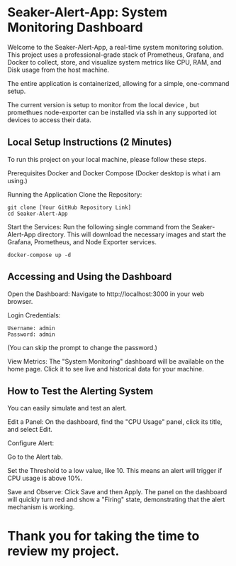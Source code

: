 # Seaker-Alert-App: System Monitoring Dashboard


Welcome to the Seaker-Alert-App, a real-time system monitoring solution. This project uses a professional-grade stack of  Prometheus, Grafana, and Docker to collect, store, and visualize system metrics like CPU, RAM, and Disk usage from the host machine.

The entire application is containerized, allowing for a simple, one-command setup.

The current version is setup to monitor from the local device , but promethues node-exporter can be installed via ssh in any supported iot devices to access their data.

## Local Setup Instructions (2 Minutes)
To run this project on your local machine, please follow these steps.

Prerequisites
Docker and Docker Compose (Docker desktop is what i am using.)

Running the Application
Clone the Repository:

    git clone [Your GitHub Repository Link]
    cd Seaker-Alert-App

Start the Services:
Run the following single command from the Seaker-Alert-App directory. This will download the necessary images and start the Grafana, Prometheus, and Node Exporter services.

    docker-compose up -d

## Accessing and Using the Dashboard
Open the Dashboard:
Navigate to http://localhost:3000 in your web browser.

Login Credentials:

    Username: admin
    Password: admin
(You can skip the prompt to change the password.)

View Metrics:
The "System Monitoring" dashboard will be available on the home page. Click it to see live and historical data for your machine.

## How to Test the Alerting System
You can easily simulate and test an alert.

Edit a Panel: On the dashboard, find the "CPU Usage" panel, click its title, and select Edit.

Configure Alert:

Go to the Alert tab.

Set the Threshold to a low value, like 10. This means an alert will trigger if CPU usage is above 10%.

Save and Observe: Click Save and then Apply. The panel on the dashboard will quickly turn red and show a "Firing" state, demonstrating that the alert mechanism is working.


# Thank you for taking the time to review my project.
